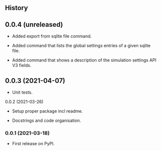 ## History

0.0.4 (unreleased)
------------------

- Added export from sqlite file command.

- Added command that lists the global settings entries of a given sqlite file.

- Added command that shows a description of the simulation settings API V3 fields.


0.0.3 (2021-04-07)
------------------

- Unit tests.


0.0.2 (2021-03-26)

- Setup proper package incl readme.

- Docstrings and code organisation.


### 0.0.1 (2021-03-18)

* First release on PyPI.
